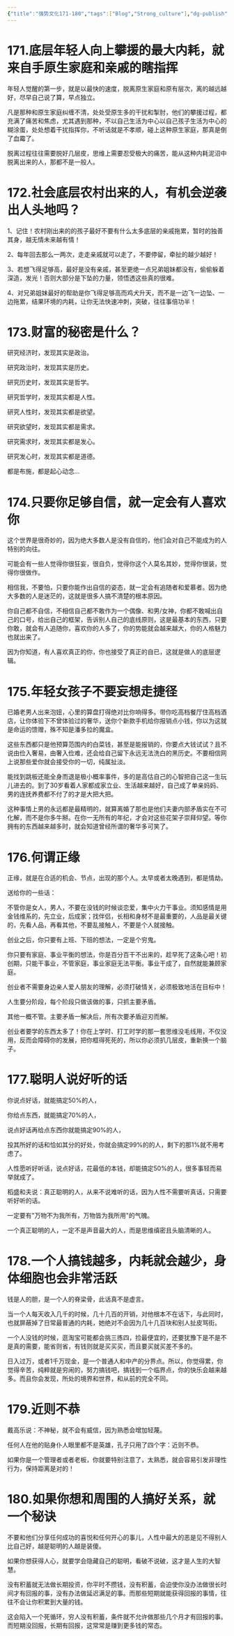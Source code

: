 ```yaml
---
{"title":"强势文化171-180","tags":["Blog","Strong_culture"],"dg-publish":true,"dg-note-icon":5,"permalink":"/🌓Interest_兴趣/Exalt 提升/强势文化/18强势文化171-180/","dgPassFrontmatter":true,"noteIcon":5,"created":"2024-09-18T17:07:23.710+08:00","updated":"2024-09-19T10:49:18.015+08:00"}
---
```


# 171.底层年轻人向上攀援的最大内耗，就来自手原生家庭和亲戚的瞎指挥

年轻人觉醒的第一步，就是以最快的速度，脱离原生家庭和原有层次，离的越远越好，尽早自己说了算，早点独立。

凡是那种和原生家庭纠缠不清，处处受原生多的干扰和掣肘，他们的攀援过程，都充满了痛苦和焦虑，尤其遇到那种，不以自己生活为中心以自己孩子生活为中心的糊涂蛋，处处想着干扰指挥你，不听话就是不孝顺，碰上这种原生家庭，那真是倒了血霉了。

脱离过程往往需要脱好几层皮，思维上需要忍受极大的痛苦，能从这种内耗泥沼中脱离出来的人，那都不是一般人。

# 172.社会底层农村出来的人，有机会逆袭出人头地吗？

1、记住！农村刚出来的的孩子最好不要有什么太多底层的亲戚拖累，暂时的独善其身，越无情未来越有情！

2、每年回去那么一两次，走走亲戚就可以走了，不要停留，牵扯的越少越好！

3、若想飞得足够高，最好是没有亲戚，甚至更绝一点兄弟姐妹都没有，偷偷躲着深造，发光！否则大部分是下坠的力量，领悟透这些真的很难。

4、对兄弟姐妹最好的帮助是你飞得足够高而鸡犬升天，而不是一边飞一边坠、一边拖累，结果环境的内耗，让你无法快速冲刺，突破，往往事倍功半！

# 173.财富的秘密是什么？

研究经济时，发现其实是政治。

研究政治时，发现其实是历史。

研究历史时，发现其实是哲学。

研究哲学时，发现其实都是人性。

研究人性时，发现其实都是欲望。

研究欲望时，发现其实都是需求。

研究需求时，发现其实都是发心。

研究发心时，发现其实都是道德。

都是布施，都是起心动念...

# 174.只要你足够自信，就一定会有人喜欢你

这个世界是很奇妙的，因为绝大多数人是没有自信的，他们会对自己不能成为的人特别的向往。

可能会有一些人觉得你很狂妄，很自负，觉得你这个人莫名其妙，觉得你很装，觉得你很做作。

相信我，不要怕，只要你能作出自信的姿态，就一定会有追随者和爱慕者。因为绝大多数的人是迷茫的，这就是很多人搞不清楚的根本原因。

你自己都不自信，不相信自己都不敢作为一个偶像、和男/女神，你都不敢喊出自己的口号，给出自己的框架，告诉别人自己的底线原则，这是最基本的东西，只要你敢，就会有人追随你，喜欢你的人多了，你的势能就会越来越大，你的人格魅力也就出来了。

因为你知道，有人喜欢真正的你，你也接受了真正的自已，这就是做人的底层逻辑。

# 175.年轻女孩子不要妄想走捷径

已婚老男人出来泡妞，心里的算盘打得绝对比你响得多。带你吃高档餐厅住高档酒店，让你体验下不曾体验过的奢华，送你个新款手机给你报销点小钱，你以为这就是命运的馈赠，殊不知是潘多拉的魔盒。

这些东西都只是他预算范围内的白菜钱，甚至是能报销的，你要点大钱试试？且不说由俭入奢易，由奢入俭难，还会给自己留下永远无法洗白的黑历史。不要相信网上说那些爱你就会接受你的一切，纯属扯淡。

能找到跳板还能全身而退是极小概率事件，多的是高估自己的心智把自己这一生玩儿进去的。到了30岁看着人家都成家立业、生活越来越好，自己成了单亲妈妈、男的连抚养费都不付了的才是大把大把。

这种事情上男的永远都是最精明的，就算离婚了那也是他们夫妻内部矛盾实在不可化解，而不是你多牛掰。在你一无所有的年纪，才会对这些花架子崇拜仰望。等你拥有的东西越来越多时，就会知道曾经所谓的奢华多可笑了。

# 176.何谓正缘

正缘，就是在合适的机会、节点，出现的那个人。太早或者太晚遇到，都是情劫。

送给你的一些话：

不管你是女人，男人，不要在没钱的时候谈恋爱，集中火力干事业。须知感情是用金钱维系的，先立业，后成家；找伴侣，长相和身材不是最重要的，人品是最关键的，先看人品，再看其他，不要乱接触人，不要是个人就接触。

创业之后，你只要有上班、下班的想法，一定是个穷鬼。

你只要有家庭、事业平衡的想法，你是百分百干不出来的，趁早死了这条心吧！初创期，只能干事业，不管家庭，事业家庭无法平衡。事业干成了，自然就能兼顾家庭。

创业者不需要身边亲人爱人朋友的理解，必须打破情关，必须极致地活在目标中！

人生要分阶段，每个阶段只做该做的事，只抓主要矛盾。

其他一概不管。主要矛盾一解决后，所有次要矛盾迎刃而解。

创业者要学的东西太多了！你在上学时、打工时学的那一套思维没毛线用，不仅没用，反而会障碍你的发展，把你框得死死的，所以你必须扒几层皮，重新换一个脑子。

# 177.聪明人说好听的话

你说点好话，就能搞定50%的人，

你给点东西，就能搞定70%的人，

说点好话再给点东西你就能搞定90%的人，

投其所好的话和恰如其分的好处，你就会搞定99%的的人，剩下的那1%就不用考虑了。

人性愿听好听话，说点好话，花最低的本钱，却能搞定50%的人，很多事轻而易举就成了。

稻盛和夫说：真正聪明的人，从来不说难听的话，因为人性不需要听真话，只需要听好听的话。

一定要有"万物不为我所有，万物皆为我所用"的气魄。

一个真正聪明的人，一定不是声音最大的人，而是思维缜密且头脑清晰的人。

# 178.一个人搞钱越多，内耗就会越少，身体细胞也会非常活跃

钱是人的胆，是一个人的脊梁骨，此话真不是虚言。

当一个人每天收入几千的时候，几十几百的开销，对他根本不在话下，与此同时，也就屏蔽掉了日常最普通的内耗，她绝对不会因为几十几百块和别人扯皮骂街。

一个人没钱的时候，逛淘宝可能都会挑三拣四，捡最便宜的，还要犹豫下是不是不是真的需要，能省则省，有钱则就是买买买，而且要买就买差不多的。

日入过万，或者1千万现金，是一个普通人和中产的分界点。所以，你觉得累，你觉得辛苦，纯粹就是穷闹的，努力搞钱吧，搞钱到一个临界点，你的快乐会越来越多。而且你会发现，所处的境界和世界，和从前的完全不同。

# 179.近则不恭

戴高乐说：不神秘，就不会有威信，因为熟悉会增加轻蔑。

任何人在他的贴身仆人眼里都不是英雄，孔子只用了四个字：近则不恭。

如果你是一个管理者或者老板，你就要特别注意了，太熟悉，就会容易引发非理性行为，保持距离是对的！

# 180.如果你想和周围的人搞好关系，就一个秘诀

不要和他们分享任何成功的喜悦和任何开心的事儿，人性中最大的恶是见不得别人比自己好，越是聪明的人越是装傻。

如果你想获得人心，就要学会隐藏自己的聪明，看破不说破，这才是人生的大智慧。

没有积蓄就无法做长期投资，你平时不攒钱，没有积蓄，会迫使你没办法做很长时间才有回报的事，没有办法做延迟满足的事。而那些短期就能获得回报的事情，往往不会让你积累到大量的钱。

这会陷入一个死循环，穷人没有积蓄，条件就不允许做那些几个月才有回报的事。而短期没回报，长期有回报，这常常是赚到更多钱的常态。